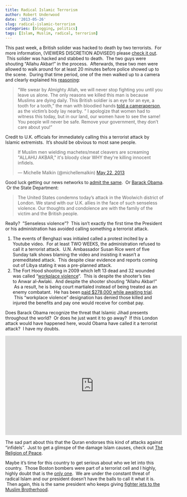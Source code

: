 ```yaml
---
title: Radical Islamic Terrorism
author: Robert Underwood
date: '2013-05-26'
slug: radical-islamic-terrorism
categories: [blogging, politics]
tags: [Islam, Muslim, radical, terrorism]
---
```


This past week, a British solider was hacked to death by two terrorists.  For more information, (VIEWERS DISCRETION ADVISED!) please [check it out](https://www.telegraph.co.uk/news/uknews/terrorism-in-the-uk/10073910/Woolwich-attack-terrorist-proclaimed-an-eye-for-an-eye-after-attack.html).  This solider was hacked and stabbed to death.  The two guys were shouting “Allahu Akbar!” in the process.  Afterwards, these two men were allowed to walk around for at least 20 minutes before police showed up to the scene.  During that time period, one of the men walked up to a camera and clearly explained his [reasoning](https://www.theblaze.com/stories/2013/05/22/police-investigating-possible-terror-attack-in-london/):

> “We swear by Almighty Allah, we will never stop fighting you until you leave us alone. The only reasons we killed this man is because Muslims are dying daily. This British soldier is an eye for an eye, a tooth for a tooth,” the man with bloodied hands [told a cameraperson](https://www.mediaite.com/tv/bloodied-london-attacker-speaks-to-camera-after-beheading-you-people-will-never-be-safe/), as the victim’s body lay nearby. ” I apologize that women had to witness this today, but in our land, our women have to see the same! You people will never be safe. Remove your government, they don’t care about you!”

Credit to U.K. officials for immediately calling this a terrorist attack by Islamic extremists.  It’s should be obvious to most sane people.

<blockquote class="twitter-tweet" data-lang="en"><p lang="en" dir="ltr">If Muslim men wielding machetes/meat cleavers are screaming &quot;ALLAHU AKBAR,&quot; it&#39;s bloody clear WHY they&#39;re killing innocent infidels.</p>&mdash; Michelle Malkin (@michellemalkin) <a href="https://twitter.com/michellemalkin/status/337316710287818752?ref_src=twsrc%5Etfw">May 22, 2013</a></blockquote>
<script async src="https://platform.twitter.com/widgets.js" charset="utf-8"></script>

Good luck getting our news networks to [admit the same](https://newsbusters.org/blogs/matthew-philbin/2013/05/23/networks-evening-shows-don-t-name-islam-london-terror-attack).  Or [Barack Obama](https://blog.heritage.org/2013/05/24/now-president-obama-refuses-to-label-london-terror-attack-terrorism/).  Or the State Department:

> The United States condemns today’s attack in the Woolwich district of London. We stand with our U.K. allies in the face of such senseless violence. Our thoughts and condolence are with the family of the victim and the British people.

Really?  ”Senseless violence”?  This isn’t exactly the first time the President or his administration has avoided calling something a terrorist attack.

1.  The events of Benghazi was initialed called a protest incited by a Youtube video.  For at least TWO WEEKS, the administration refused to call it a terrorist attack.  U.N. Ambassador Susan Rice went of five Sunday talk shows blaming the video and insisting it wasn’t a premeditated attack.  This despite clear evidence and reports coming out of Libya stating it was a pre-planned attack.
2.  The Fort Hood shooting in 2009 which left 13 dead and 32 wounded was called “[workplace violence](https://www.foxnews.com/politics/2011/12/06/military-growing-terrorist-target-lawmakers-warn/)“.  This is despite the shooter’s ties to Anwar al-Awlaki.  And despite the shooter shouting “Allahu Akbar!”  As a result, he is being court martialed instead of being treated as an enemy combatant.  He has been [paid $278,000 while awaiting trial](https://www.nbcdfw.com/investigations/Accused-Fort-Hood-Shooter-Paid-278000-While-Awaiting-Trial-208230691.html).  This “workplace violence” designation has denied those killed and injured the benefits and pay one would receive for combat pay.

Does Barack Obama recognize the threat that Islamic Jihad presents throughout the world?  Or does he just want it to go away?  If this London attack would have happened here, would Obama have called it a terrorist attack?  I have my doubts.

<iframe width="560" height="315" src="https://www.youtube.com/embed/b60NSa9TCtc" frameborder="0" gesture="media" allow="encrypted-media" allowfullscreen></iframe>

The sad part about this that the Quran endorses this kind of attacks against “infidels”.  Just to get a glimspe of the damage Islam causes, check out [The Religion of Peace](https://www.thereligionofpeace.com/).

Maybe it’s time for this country to get serious about who we let into this country.  Those Boston bombers were part of a terrorist cell and I highly, highly doubt that is the [only one](https://www.investigativeproject.org/maps.php).  We are under the constant threat of radical Islam and our president doesn’t have the balls to call it what it is.  Then again, this is the same president who keeps giving [fighter jets to the Muslim Brotherhood](https://www.breitbart.com/Big-Peace/2013/04/12/US-Sends-4-More-F-16-Jets-to-Egypt).
